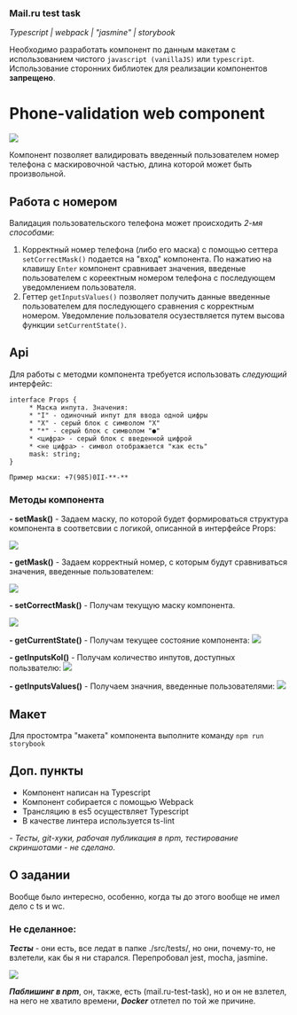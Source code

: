 ### Mail.ru test task
*Typescript | webpack | "jasmine" | storybook*

Необходимо разработать компонент по данным макетам с использованием чистого `javascript (vanillaJS)` или `typescript`. Использование сторонних библиотек для реализации компонентов **запрещено**.

# Phone-validation web component

![](https://i.ibb.co/QH3K1Nj/screenshoot.png)

Компонент позволяет валидировать введенный пользователем номер телефона с маскировочной частью, длина которой может быть произвольной.
## Работа с номером
Валидация пользовательского телефона может происходить *2-мя способами*:
1.  Корректный номер телефона (либо его маска) с помощью сеттера `setCorrectMask()` подается на "вход" компонента. По нажатию на клавишу `Enter`  компонент сравнивает значения, введеные пользователем с кореектным номером телефона с последующем уведомлением пользователя.
2. Геттер `getInputsValues()` позволяет получить данные введенные пользователем для последующего сравнения с корректным номером. Уведомление пользователя осузествляется путем высова функции `setCurrentState()`.

## Api
Для работы с методми компонента требуется использовать *следующий* интерфейс:

	interface Props {
		 * Маска инпута. Значения:
		 * "I" - одиночный инпут для ввода одной цифры
		 * "X" - серый блок с символом "X"
		 * "*" - серый блок с символом "●"
		 * <цифра> - серый блок с введенной цифрой
		 * <не цифра> - символ отображается "как есть"
		 mask: string;
	}
```
Пример маски: +7(985)0II-**-**
```
### Методы компонента

**- setMask()** - Задаем маску, по которой будет формироваться структура компонента в соответсвии с логикой, описанной в интерфейсе Props:

![](https://i.ibb.co/qMyCghJ/screenshoot.png)

**- getMask()** - Задаем корректный номер, с которым будут сравниваться значения, введенные пользователем:

![](https://i.ibb.co/wWbC8X3/screenshoot.png)

**- setCorrectMask()** - Получам текущую маску компонента.

![](https://i.ibb.co/kxV5YmT/screenshoot.png)

**- getCurrentState()** - Получам текущее состояние компонента:
![](https://i.ibb.co/PWjB0RX/screenshoot.png)

**- getInputsKol()** - Получам количество инпутов, доступных пользвателю:
![](https://i.ibb.co/vPpcfVQ/screenshoot.png)

**- getInputsValues()** - Получаем значния, введенные пользователями:
![](https://i.ibb.co/ygmS7R1/screenshoot.png)

## Макет
Для простомтра "макета" компонента выполните команду `npm run storybook`

## Доп. пункты
- Компонент написан на Typescript
- Компонент собирается с помощью Webpack
- Трансляцию в es5 осуществляет Typescript
- В качестве линтера используется ts-lint

*- Тесты, git-хуки, рабочая публикация в npm, тестирование скриншотами - не сделано.*

## О задании
Вообще было интересно, особенно, когда ты до этого вообще не имел дело с ts и wc.

### Не сделанное:
***Тесты*** - они есть, все ледат в папке ./src/tests/, но они, почему-то, не взлетели, как бы я ни старался.
Перепробовал jest, mocha, jasmine. 

![](https://i.ibb.co/v3ztPGF/screenshoot.png)

***Паблишинг в npm***, он, также, есть (mail.ru-test-task), но и он не взлетел, на него не хватило времени, ***Docker*** отлетел по той же причине.
